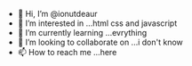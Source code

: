 - 👋 Hi, I’m @ionutdeaur
- 👀 I’m interested in ...html css and javascript
- 🌱 I’m currently learning ...evrything
- 💞️ I’m looking to collaborate on ...i don't know
- 📫 How to reach me ...here 

<!---
ionutdeaur/ionutdeaur is a ✨ special ✨ repository because its `README.md` (this file) appears on your GitHub profile.
You can click the Preview link to take a look at your changes.
--->
